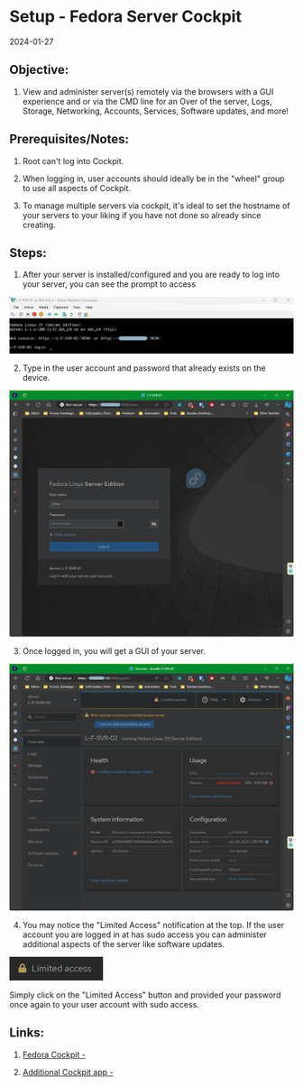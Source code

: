 # Setup - Fedora Server Cockpit

2024-01-27

## Objective:

1. View and administer server(s) remotely via the browsers with a GUI experience and or via the CMD line for an Over of the server, Logs, Storage, Networking, Accounts, Services, Software updates, and more!

## Prerequisites/Notes:

1. Root can't log into Cockpit.
	
2. When logging in, user accounts should ideally be in the "wheel" group to use all aspects of Cockpit.
	
3. To manage multiple servers via cockpit, it's ideal to set the hostname of your servers to your liking if you have not done so already since creating.
	
## Steps:

1. After your server is installed/configured and you are ready to log into your server, you can see the prompt to access
	
![Alt text](https://github.com/XXLMandalorian013/Docs-OS-Public/blob/main/Fedora/Cockpit/Setup%20-%20Fedora%20Server%20Cockpit/images/s1.png)	
	
2. Type in the user account and password that already exists on the device.
	
![Alt text](https://github.com/XXLMandalorian013/Docs-OS-Public/blob/main/Fedora/Cockpit/Setup%20-%20Fedora%20Server%20Cockpit/images/s2.png)	
	
3. Once logged in, you will get a GUI of your server.
	
![Alt text](https://github.com/XXLMandalorian013/Docs-OS-Public/blob/main/Fedora/Cockpit/Setup%20-%20Fedora%20Server%20Cockpit/images/s3.png)	
	
4. You may notice the "Limited Access" notification at the top. If the user account you are logged in at has sudo access you can administer additional aspects of the server like software updates.
	
![Alt text](https://github.com/XXLMandalorian013/Docs-OS-Public/blob/main/Fedora/Cockpit/Setup%20-%20Fedora%20Server%20Cockpit/images/s4.png)	
	
Simply click on the "Limited Access" button and provided your password once again to your user account with sudo access.

## Links:

1. [Fedora Cockpit -](https://cockpit-project.org/running.html#fedora)
	
2. [Additional Cockpit app -](https://cockpit-project.org/applications.html)

